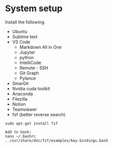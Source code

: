 # System setup

Install the following.
* Ubuntu
* Sublime text
* VS Code
  * Markdown All in One
  * Jupyter
  * python
  * IntelliCode
  * Remote - SSH
  * Git Graph
  * Pylance
* SmarGit
* Nvidia cuda toolkit
* Anaconda
* Filezilla
* Notion
* Teamviewer
* fzf (better reverse search)
```shell
sudo apt-get install fzf

Add to bash:
nano ~/.bashrc
. /usr/share/doc/fzf/examples/key-bindings.bash
```
